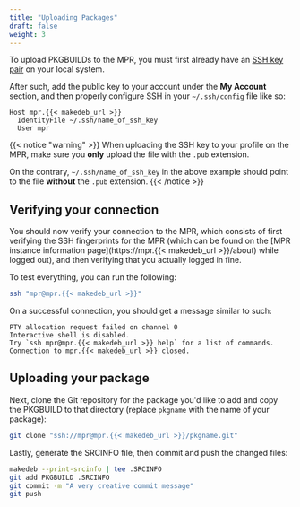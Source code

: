 ```yaml
---
title: "Uploading Packages"
draft: false
weight: 3
---
```


To upload PKGBUILDs to the MPR, you must first already have an [SSH key pair](https://wiki.archlinux.org/title/SSH_keys) on your local system.

After such, add the public key to your account under the **My Account** section, and then properly configure SSH in your `~/.ssh/config` file like so:

```plain
Host mpr.{{< makedeb_url >}}
  IdentityFile ~/.ssh/name_of_ssh_key
  User mpr
```

{{< notice "warning" >}}
When uploading the SSH key to your profile on the MPR, make sure you **only** upload the file with the `.pub` extension.

On the contrary, `~/.ssh/name_of_ssh_key` in the above example should point to the file **without** the `.pub` extension.
{{< /notice >}}

## Verifying your connection
You should now verify your connection to the MPR, which consists of first verifying the SSH fingerprints for the MPR (which can be found on the [MPR instance information page](https://mpr.{{< makedeb_url >}}/about) while logged out), and then verifying that you actually logged in fine.

To test everything, you can run the following:

```sh
ssh "mpr@mpr.{{< makedeb_url >}}"
```

On a successful connection, you should get a message similar to such:

```plain
PTY allocation request failed on channel 0
Interactive shell is disabled.
Try `ssh mpr@mpr.{{< makedeb_url >}} help` for a list of commands.
Connection to mpr.{{< makedeb_url >}} closed.
```

## Uploading your package
Next, clone the Git repository for the package you'd like to add and copy the PKGBUILD to that directory (replace `pkgname` with the name of your package):

```sh
git clone "ssh://mpr@mpr.{{< makedeb_url >}}/pkgname.git"
```

Lastly, generate the SRCINFO file, then commit and push the changed files:

```sh
makedeb --print-srcinfo | tee .SRCINFO
git add PKGBUILD .SRCINFO
git commit -m "A very creative commit message"
git push
```
